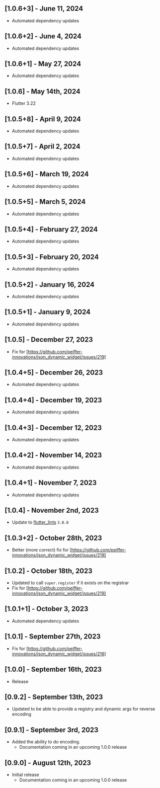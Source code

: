 ## [1.0.6+3] - June 11, 2024

* Automated dependency updates


## [1.0.6+2] - June 4, 2024

* Automated dependency updates


## [1.0.6+1] - May 27, 2024

* Automated dependency updates


## [1.0.6] - May 14th, 2024

* Flutter 3.22


## [1.0.5+8] - April 9, 2024

* Automated dependency updates


## [1.0.5+7] - April 2, 2024

* Automated dependency updates


## [1.0.5+6] - March 19, 2024

* Automated dependency updates


## [1.0.5+5] - March 5, 2024

* Automated dependency updates


## [1.0.5+4] - February 27, 2024

* Automated dependency updates


## [1.0.5+3] - February 20, 2024

* Automated dependency updates


## [1.0.5+2] - January 16, 2024

* Automated dependency updates


## [1.0.5+1] - January 9, 2024

* Automated dependency updates


## [1.0.5] - December 27, 2023

* Fix for [https://github.com/peiffer-innovations/json_dynamic_widget/issues/219]

## [1.0.4+5] - December 26, 2023

* Automated dependency updates


## [1.0.4+4] - December 19, 2023

* Automated dependency updates


## [1.0.4+3] - December 12, 2023

* Automated dependency updates


## [1.0.4+2] - November 14, 2023

* Automated dependency updates


## [1.0.4+1] - November 7, 2023

* Automated dependency updates


## [1.0.4] - November 2nd, 2023

* Update to [flutter_lints](https://pub.dev/packages/flutter_lints) `3.0.0`


## [1.0.3+2] - October 28th, 2023

* Better (more correct) fix for [https://github.com/peiffer-innovations/json_dynamic_widget/issues/219]


## [1.0.2] - October 18th, 2023

* Updated to call `super.register` if it exists on the registrar
* Fix for [https://github.com/peiffer-innovations/json_dynamic_widget/issues/219]


## [1.0.1+1] - October 3, 2023

* Automated dependency updates


## [1.0.1] - September 27th, 2023

* Fix for [https://github.com/peiffer-innovations/json_dynamic_widget/issues/216]

## [1.0.0] - September 16th, 2023

* Release

## [0.9.2] - September 13th, 2023

* Updated to be able to provide a registry and dynamic args for reverse encoding

## [0.9.1] - September 3rd, 2023

* Added the ability to do encoding.
    * Documentation coming in an upcoming 1.0.0 release

## [0.9.0] - August 12th, 2023

* Initial release
    * Documentation coming in an upcoming 1.0.0 release